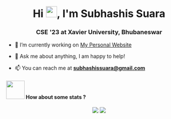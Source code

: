 <h1 align="center">Hi <img src="https://media.giphy.com/media/du3J3cXyzhj75IOgvA/giphy.gif" width="30" height="30"/>, I'm Subhashis Suara</h1>
<h3 align="center">CSE '23 at Xavier University, Bhubaneswar</h3>


- 🔭 I’m currently working on [My Personal Website](https://subhashissuara.github.io/)

<!-- - 👨‍💻 Some of my projects are available at [https://subhashissuara.tech/](https://subhashissuara.tech/) -->

- 💬 Ask me about anything, I am happy to help!

- 📫 You can reach me at **subhashissuara@gmail.com**

<!--
#### <img src="https://media.giphy.com/media/VeerK4hE9sjoB8e6OQ/giphy.gif" width="50"> Connect with me

<p align = "center">
<a href="https://linkedin.com/in/subhashissuara" >
  <img alt="LinkedIn" width="30px" height="30px" src="https://cdn.jsdelivr.net/npm/simple-icons@v3/icons/linkedin.svg" />
</a>&nbsp;&nbsp;
<a href="https://github.com/subhashissuara">
  <img alt="Github" width="30px" height="30px" src="https://cdn.jsdelivr.net/npm/simple-icons@v3/icons/github.svg" />
</a>&nbsp;&nbsp;
<a href="https://t.me/subhashissuara">
  <img alt="Telegram" width="30px" height="30px" src="https://cdn.jsdelivr.net/npm/simple-icons@v3/icons/telegram.svg" />
</a>&nbsp;&nbsp;
</p>
-->

#### <img src="https://media.giphy.com/media/VgCDAzcKvsR6OM0uWg/giphy.gif" width="50"> How about some stats ?

<p align = "center">
  <img src = "https://github-readme-stats.vercel.app/api?username=subhashissuara&show_icons=true&theme=algolia&line_height=27">
  <img src = "https://github-readme-stats.vercel.app/api/top-langs/?username=subhashissuara&theme=algolia&hide=css,html">
</p>


